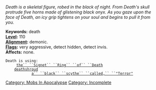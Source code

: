*Death is a skeletal figure, robed in the black of night. From Death's
skull protrude five horns made of glistening black onyx. As you gaze
upon the face of Death, an icy grip tightens on your soul and begins to
pull it from you.*

**Keywords:** death  
**[Level](Level.md "wikilink"):** 110  
**[Alignment](Alignment.md "wikilink"):** demonic.  
**[Flags](:Category:_Mob_Types.md "wikilink"):** very aggressive, detect
hidden, detect invis.  
**Affects:** none.  

`Death is using:`  
` `<worn on finger>`    `[`the`` ``Signet`` ``Ring`` ``of`` ``Death`](Signet_Ring_Of_Death.md "wikilink")  
` `<worn about body>`   `[`deathshroud`](Deathshroud.md "wikilink")  
` `<wielded>`           `[`a`` ``black`` ``scythe`` ``called,`` ``"Terror"`](Black_Scythe_Called,_"Terror".md "wikilink")

[Category: Mobs In Apocalypse](Category:_Mobs_In_Apocalypse "wikilink")
[Category: Incomplete](Category:_Incomplete "wikilink")

